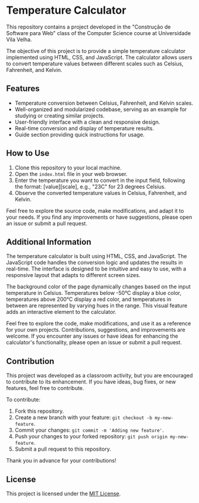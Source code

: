# Temperature Calculator

This repository contains a project developed in the "Construção de Software para Web" class of the Computer Science course at Universidade Vila Velha.

The objective of this project is to provide a simple temperature calculator implemented using HTML, CSS, and JavaScript. The calculator allows users to convert temperature values between different scales such as Celsius, Fahrenheit, and Kelvin.

## Features

- Temperature conversion between Celsius, Fahrenheit, and Kelvin scales.
- Well-organized and modularized codebase, serving as an example for studying or creating similar projects.
- User-friendly interface with a clean and responsive design.
- Real-time conversion and display of temperature results.
- Guide section providing quick instructions for usage.

## How to Use

1. Clone this repository to your local machine.
2. Open the `index.html` file in your web browser.
3. Enter the temperature you want to convert in the input field, following the format: [value][scale], e.g., "23C" for 23 degrees Celsius.
4. Observe the converted temperature values in Celsius, Fahrenheit, and Kelvin.

Feel free to explore the source code, make modifications, and adapt it to your needs. If you find any improvements or have suggestions, please open an issue or submit a pull request.

## Additional Information

The temperature calculator is built using HTML, CSS, and JavaScript. The JavaScript code handles the conversion logic and updates the results in real-time. The interface is designed to be intuitive and easy to use, with a responsive layout that adapts to different screen sizes.

The background color of the page dynamically changes based on the input temperature in Celsius. Temperatures below -50°C display a blue color, temperatures above 200°C display a red color, and temperatures in between are represented by varying hues in the range. This visual feature adds an interactive element to the calculator.

Feel free to explore the code, make modifications, and use it as a reference for your own projects. Contributions, suggestions, and improvements are welcome. If you encounter any issues or have ideas for enhancing the calculator's functionality, please open an issue or submit a pull request.

## Contribution

This project was developed as a classroom activity, but you are encouraged to contribute to its enhancement. If you have ideas, bug fixes, or new features, feel free to contribute.

To contribute:

1. Fork this repository.
2. Create a new branch with your feature: `git checkout -b my-new-feature`.
3. Commit your changes: `git commit -m 'Adding new feature'`.
4. Push your changes to your forked repository: `git push origin my-new-feature`.
5. Submit a pull request to this repository.

Thank you in advance for your contributions!

## License

This project is licensed under the [MIT License](LICENSE).
